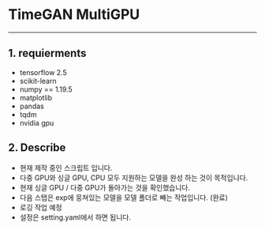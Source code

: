 # TimeGAN MultiGPU

----

## 1. requierments
- tensorflow 2.5
- scikit-learn
- numpy == 1.19.5
- matplotlib
- pandas
- tqdm
- nvidia gpu

## 2. Describe
- 현재 제작 중인 스크립트 입니다.
- 다중 GPU와 싱글 GPU, CPU 모두 지원하는 모델을 완성 하는 것이 목적입니다.
- 현재 싱글  GPU / 다중 GPU가 돌아가는 것을 확인했습니다.
- 다음 스탭은 exp에 뭉쳐있는 모델을 모델 폴더로 빼는 작업입니다. (완료)
- 로깅 작업 예정
- 설정은 setting.yaml에서 하면 됩니다.
